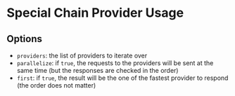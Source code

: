 # Special Chain Provider Usage

## Options

- `providers`: the list of providers to iterate over
- `parallelize`: if `true`, the requests to the providers will be sent at the same time (but the responses are checked in the order)
- `first`: if `true`, the result will be the one of the fastest provider to respond (the order does not matter)

